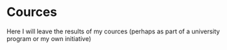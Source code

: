 # Cources

Here I will leave the results of my cources (perhaps as part of a university program or my own initiative)
